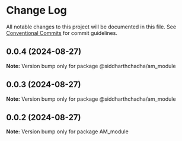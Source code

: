 # Change Log

All notable changes to this project will be documented in this file.
See [Conventional Commits](https://conventionalcommits.org) for commit guidelines.

## 0.0.4 (2024-08-27)

**Note:** Version bump only for package @siddharthchadha/am_module

## 0.0.3 (2024-08-27)

**Note:** Version bump only for package @siddharthchadha/am_module

## 0.0.2 (2024-08-27)

**Note:** Version bump only for package AM_module
